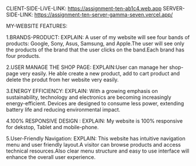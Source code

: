 CLIENT-SIDE-LiVE-LINK: https://assignment-ten-ab1c4.web.app
SERVER-SIDE-LINK: https://assignment-ten-server-gamma-seven.vercel.app/



MY-WEBSITE FEATURES:

1.BRANDS-PRODUCT:
EXPLAIN: A user of my website will see four bands of products: Google, Sony, Asus, Samsung, and Apple.The user will see only the products of the brand that the user clicks on the band.Each brand has four products.

2.USER MANAGE THE SHOP PAGE:
EXPLAIN:User can manage her shop-page very easily. He able create a new product, add to cart product and delete the produt from her website very easily.

3.ENERGY EFFICIENCY:
EXPLAIN: With a growing emphasis on sustainability, technology and electronics are becoming increasingly energy-efficient. Devices are designed to consume less power, extending battery life and reducing environmental impact.

4.100% RESPONSIVE DESIGN :
EXPLAIN: My website is 100% responsive for dekstop, Tablet and mobile-phone.

5.User-Friendly Navigation:
EXPLAIN: This website has intuitive navigation menu and user friendly layout.A visitor can browse products and access technical resources.Also clear menu structure and easy to use interface will enhance the overall user experience.
